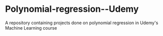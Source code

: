 # Polynomial-regression--Udemy
A repository containing projects done on polynomial regression in Udemy's Machine Learning course
